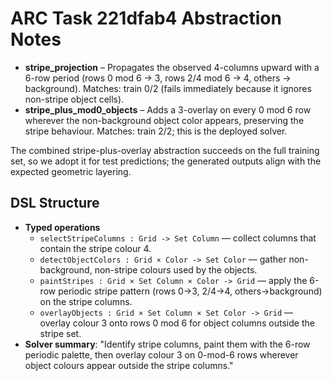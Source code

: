 # ARC Task 221dfab4 Abstraction Notes

- **stripe_projection** – Propagates the observed 4-columns upward with a 6-row period (rows 0 mod 6 → 3, rows 2/4 mod 6 → 4, others → background). Matches: train 0/2 (fails immediately because it ignores non-stripe object cells).
- **stripe_plus_mod0_objects** – Adds a 3-overlay on every 0 mod 6 row wherever the non-background object color appears, preserving the stripe behaviour. Matches: train 2/2; this is the deployed solver.

The combined stripe-plus-overlay abstraction succeeds on the full training set, so we adopt it for test predictions; the generated outputs align with the expected geometric layering.

## DSL Structure
- **Typed operations**
  - `selectStripeColumns : Grid -> Set Column` — collect columns that contain the stripe colour 4.
  - `detectObjectColors : Grid × Color -> Set Color` — gather non-background, non-stripe colours used by the objects.
  - `paintStripes : Grid × Set Column × Color -> Grid` — apply the 6-row periodic stripe pattern (rows 0→3, 2/4→4, others→background) on the stripe columns.
  - `overlayObjects : Grid × Set Column × Set Color -> Grid` — overlay colour 3 onto rows 0 mod 6 for object columns outside the stripe set.
- **Solver summary**: "Identify stripe columns, paint them with the 6-row periodic palette, then overlay colour 3 on 0-mod-6 rows wherever object colours appear outside the stripe columns."
